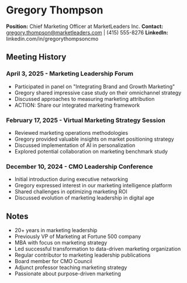# Gregory Thompson
**Position:** Chief Marketing Officer at MarketLeaders Inc.
**Contact:** gregory.thompson@marketleaders.com | (415) 555-8276
**LinkedIn:** linkedin.com/in/gregorythompsoncmo

## Meeting History

### April 3, 2025 - Marketing Leadership Forum
* Participated in panel on "Integrating Brand and Growth Marketing"
* Gregory shared impressive case study on their omnichannel strategy
* Discussed approaches to measuring marketing attribution
* ACTION: Share our integrated marketing framework

### February 17, 2025 - Virtual Marketing Strategy Session
* Reviewed marketing operations methodologies
* Gregory provided valuable insights on market positioning strategy
* Discussed implementation of AI in personalization
* Explored potential collaboration on marketing benchmark study

### December 10, 2024 - CMO Leadership Conference
* Initial introduction during executive networking
* Gregory expressed interest in our marketing intelligence platform
* Shared challenges in optimizing marketing ROI
* Discussed evolution of marketing leadership in digital age

## Notes
* 20+ years in marketing leadership
* Previously VP of Marketing at Fortune 500 company
* MBA with focus on marketing strategy
* Led successful transformation to data-driven marketing organization
* Regular contributor to marketing leadership publications
* Board member for CMO Council
* Adjunct professor teaching marketing strategy
* Passionate about purpose-driven marketing
